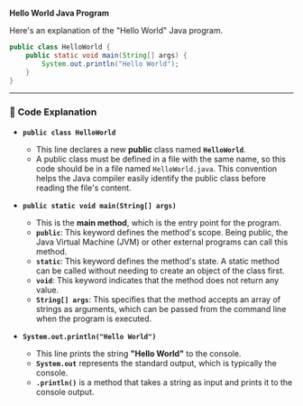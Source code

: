 **Hello World Java Program**

Here's an explanation of the "Hello World" Java program.

```java
public class HelloWorld {
    public static void main(String[] args) {
        System.out.println("Hello World");
    }
}
```

-----

### 📜 **Code Explanation**

* **`public class HelloWorld`**

    * This line declares a new **public** class named **`HelloWorld`**.
    * A public class must be defined in a file with the same name, so this code should be in a file named `HelloWorld.java`. This convention helps the Java compiler easily identify the public class before reading the file's content.

* **`public static void main(String[] args)`**

    * This is the **main method**, which is the entry point for the program.
    * **`public`**: This keyword defines the method's scope. Being public, the Java Virtual Machine (JVM) or other external programs can call this method.
    * **`static`**: This keyword defines the method's state. A static method can be called without needing to create an object of the class first.
    * **`void`**: This keyword indicates that the method does not return any value.
    * **`String[] args`**: This specifies that the method accepts an array of strings as arguments, which can be passed from the command line when the program is executed.

* **`System.out.println("Hello World")`**

    * This line prints the string **"Hello World"** to the console.
    * **`System.out`** represents the standard output, which is typically the console.
    * **`.println()`** is a method that takes a string as input and prints it to the console output.
